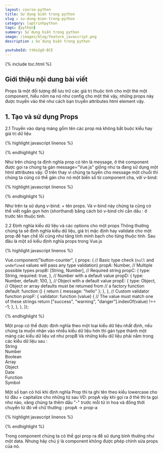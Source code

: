 ```yaml
---
layout: course-python
title: Sử dụng biến trong python
slug : su-dung-bien-trong-python
category: laptrinhpython
tags: [python]
summery: Sử dụng biến trong python
image: /images/blog/feature_javascript.png
description : Sử dụng biến trong python

youtubeId: ttKo2gO-BCE
---
```


{% include toc.html %}

## **Giới thiệu nội dung bài viết**

Props là một đối tượng để lưu trữ các giá trị thuộc tính cho một thẻ một component, hiểu nôm na nó như config cho một thẻ vậy, những props này được truyền vào thẻ như cách bạn truyền attributes html element vậy.

## **1. Tạo và sử dụng Props**

2.1 Truyền vào dạng mảng gồm tên các prop mà không bắt buộc kiểu hay giá trị dữ liệu 

{% highlight javascript  linenos %}

<div id="app"> 
 <button-counter message="Vue.js"></button-counter> 
</div> 
<script> 
 Vue.component("button-counter", { 
 props: ["message"], 
 data: function () { 
 return { 
 count: 0, 
 }; 
 }, 
 template: '<button v-on:click="count++">{{message}} {{ count }}. </button>', 
 }); 
 var app = new Vue({ 
 el: "#app", 
 }); 
</script> 


{% endhighlight %}

Như trên chúng ta định nghĩa prop có tên là message, ở thẻ component được gọi ra chúng ta gán message="Vue.js" giống như ta đang sử dụng một html attributes vậy. 
Ở trên thay vì chúng ta tuyền cho message một chuỗi thì chúng ta cũng có thể gán cho nó một biến số từ component cha, với v-bind: 

{% highlight javascript  linenos %}

<div id="app"> 
 <button-counter v-bind:message="framework"></button-counter>
</div>
<script> 
 Vue.component("button-counter", { 
 props: ["message"], 
 data: function () { 
 return { 
 count: 0, 
 }; 
 }, 
 template: '<button v-on:click="count++">{{message}} {{ count }}. </button>', 
 }); 
 var app = new Vue({ 
 el: "#app", 
 data() { 
 return { 
 framework: "Vue.js", 
 }; 
 }, 
 }); 
</script> 



{% endhighlight %}

Như trên ta sử dụng v-bind: + tên props. 
Và v-bind này chúng ta cũng có thể viết ngắn gọn hơn (shorthand) bằng cách bỏ v-bind chỉ cần dấu : ở trước tên thuộc tính. 

2.2 Ðịnh nghĩa kiểu dữ liệu và các options cho một props 
Thông thường chúng ta sẽ định nghĩa kiểu dữ liệu, giá trị mặc định hay validate cho một prop để hạn chế lỗi cũng như tăng tính minh bạch cho từng thuộc tính. 
Sau đâu là một số kiểu định nghĩa props trong Vue.js 


{% highlight javascript  linenos %}

Vue.component("button-counter", { 
 props: { 
 // Basic type check (`null` and `undefined` values will pass any type validation) 
 propA: Number, 
 // Multiple possible types 
 propB: [String, Number], 
 // Required string 
 propC: { 
 type: String, 
 required: true, 
 }, 
 // Number with a default value 
 propD: { 
 type: Number,
 default: 100, 
 }, 
 // Object with a default value 
 propE: { 
 type: Object, 
 // Object or array defaults must be returned from 
 // a factory function 
 default: function () { 
 return { message: "hello" }; 
 }, 
 }, 
 // Custom validator function 
 propF: { 
 validator: function (value) { 
 // The value must match one of these strings 
 return ["success", "warning", "danger"].indexOf(value) !== -1;  }, 
 }, 
 }, 
}); 



{% endhighlight %}

Một prop có thể được định nghĩa theo một loại kiểu dữ liệu nhất định, nếu chúng ta muốn nhận vào nhiều kiểu dữ liệu hơn thì gán type thành một mảng các kiểu dữ liệu vd như propB 
Và những kiểu dữ liệu phải nằm trong các kiểu dữ liệu sau :  
String <br>
Number <br>
Boolean <br>
Array <br>
Object <br>
Date <br>
Function <br>
Symbol <br>

Một số bạn có hỏi khi định nghĩa Prop thì ta ghi tên theo kiểu lowercase cho từ đâu + capitalize cho những từ sau VD: propA vậy khi gọi ra ở thẻ thì ta gọi như nào, vâng chúng ta thêm dấu "-" trước mỗi từ in hoa và đồng thời chuyển từ đó về chữ thường : propA -> prop-a 

{% highlight javascript  linenos %}

<button-counter :prop-a="2" prop-b="Vue.js"></button-counter> 

{% endhighlight %}


Trong component chúng ta có thể gọi prop ra để sử dụng bình thường như một data. Nhưng hãy chú ý là component không được phép chỉnh sửa props của nó.